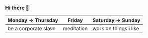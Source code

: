 ### Hi there 👋

| Monday -> Thursday | Friday | Saturday -> Sunday |
--- | --- | ---
| be a corporate slave | meditation | work on things i like |
